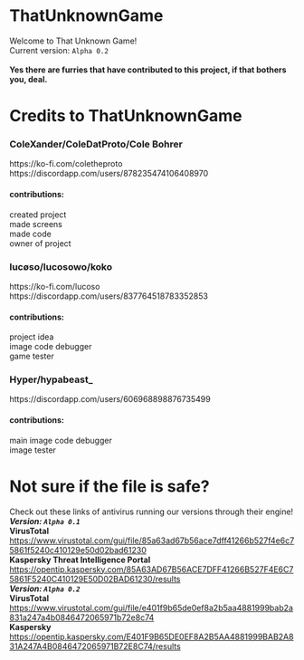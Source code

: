 # ThatUnknownGame
Welcome to That Unknown Game!<br>
Current version: `Alpha 0.2`<br><br>
**Yes there are furries that have contributed to this project, if that bothers you, deal.**<br>
# Credits to ThatUnknownGame
  <h3>ColeXander/ColeDatProto/Cole Bohrer</h3>
    https://ko-fi.com/coletheproto
    <br>
    https://discordapp.com/users/878235474106408970
		<br>
    <h4>contributions:</h4>
      created project<br>
      made screens<br>
      made code<br>
      owner of project<br>
  <h3>lucøso/lucosowo/koko</h3>
    https://ko-fi.com/lucoso
		<br>
    https://discordapp.com/users/837764518783352853
		<br>
    <h4>contributions:</h4>
      project idea<br>
      image code debugger<br>
      game tester<br>
  <h3>Hyper/hypabeast_</h3>
    https://discordapp.com/users/606968898876735499
		<br>
    <h4>contributions:</h4>
      main image code debugger<br>
      image tester<br>
      
# Not sure if the file is safe?
Check out these links of antivirus running our versions through their engine!<br>
***Version: `Alpha 0.1`***<br>
**VirusTotal** https://www.virustotal.com/gui/file/85a63ad67b56ace7dff41266b527f4e6c75861f5240c410129e50d02bad61230
<br>
**Kaspersky Threat Intelligence Portal** https://opentip.kaspersky.com/85A63AD67B56ACE7DFF41266B527F4E6C75861F5240C410129E50D02BAD61230/results
<br>
***Version: `Alpha 0.2`***<br>
**VirusTotal** https://www.virustotal.com/gui/file/e401f9b65de0ef8a2b5aa4881999bab2a831a247a4b0846472065971b72e8c74
<br>
**Kaspersky** https://opentip.kaspersky.com/E401F9B65DE0EF8A2B5AA4881999BAB2A831A247A4B0846472065971B72E8C74/results
<br>

